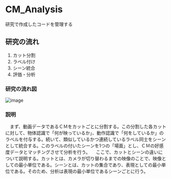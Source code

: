 # CM_Analysis
研究で作成したコードを管理する

## 研究の流れ
1. カット分割
2. ラベル付け
3. シーン統合
4. 評価・分析

### 研究の流れ図
![image](https://user-images.githubusercontent.com/45805393/120104752-fed8bb00-c190-11eb-8f15-7ee5607630aa.png)

### 説明
　まず、動画データであるＣＭをカットごとに分割する。この分割した各カットに対して、物体認識で「何が映っているか」、動作認識で「何をしているか」のラベルを付与する。続いて、類似しているかつ連続しているラベル同士をシーンとして統合する。このラベルの付いたシーンを1つの「場面」とし、ＣＭの好感度データとマッチングさせて分析を行う。
　ここで、カットとシーンの違いについて説明する。カットとは、カメラが切り替わるまでの映像のことで、映像としての最小単位である。シーンとは、カットの集合であり、表現としての最小単位である。そのため、分析は表現の最小単位であるシーンごとに行う。

